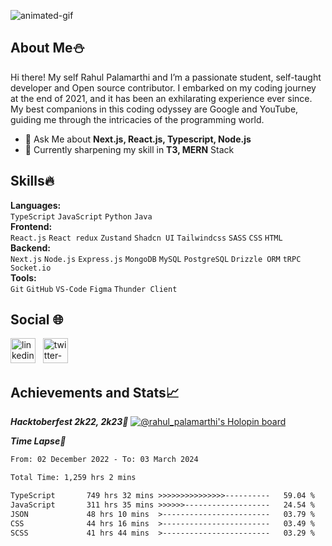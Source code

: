 <!-- Intro section -->

![animated-gif](https://github.com/rahu1gg/rahu1gg/blob/main/assets/coding-animation.gif)

## About Me⛄
Hi there! My self Rahul Palamarthi and I’m a passionate student, self-taught developer and Open source contributor. I embarked on my coding journey at the end of 2021, and it has been an exhilarating experience ever since. My best companions in this coding odyssey are Google and YouTube, guiding me through the intricacies of the programming world.

-   👻 Ask Me about **Next.js, React.js, Typescript, Node.js**
-   🌱 Currently sharpening my skill in **T3, MERN** Stack

<!-- language section -->
## Skills🔥
**Languages:**<br/>```TypeScript``` ```JavaScript``` ```Python``` ```Java``` <br/>
**Frontend:**<br/>```React.js``` ```React redux``` ```Zustand``` ```Shadcn UI``` ```Tailwindcss``` ```SASS``` ```CSS``` ```HTML``` <br/>
**Backend:**<br/>```Next.js``` ```Node.js``` ```Express.js``` ```MongoDB``` ```MySQL``` ```PostgreSQL``` ```Drizzle ORM``` ```tRPC``` ```Socket.io``` <br/>
**Tools:**<br/> ```Git``` ```GitHub``` ```VS-Code``` ```Figma``` ```Thunder Client```

<!-- social section -->
## Social 🌐
[<img height="40" src="https://github.com/rahu1gg/rahu1gg/blob/main/assets/social/linkedin.svg" alt="linkedin-img"/>](https://www.linkedin.com/in/rahul-palamarthi/ "linkedin")&nbsp;&nbsp;
[<img height="40" src="https://github.com/rahu1gg/rahu1gg/blob/main/assets/social/twitter.svg" alt="twitter-img"/>](https://twitter.com/rahul__48 "twitter")&nbsp;&nbsp;

<!-- stats section-->
## Achievements and Stats📈

_**Hacktoberfest 2k22, 2k23🎉**_
[![@rahul_palamarthi's Holopin board](https://holopin.me/rahul_palamarthi)](https://holopin.io/@rahul_palamarthi)

_**Time Lapse🎊**_
<!--START_SECTION:waka-->

```txt
From: 02 December 2022 - To: 03 March 2024

Total Time: 1,259 hrs 2 mins

TypeScript       749 hrs 32 mins >>>>>>>>>>>>>>>----------   59.04 %
JavaScript       311 hrs 35 mins >>>>>>-------------------   24.54 %
JSON             48 hrs 10 mins  >------------------------   03.79 %
CSS              44 hrs 16 mins  >------------------------   03.49 %
SCSS             41 hrs 44 mins  >------------------------   03.29 %
```

<!--END_SECTION:waka-->

